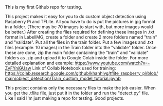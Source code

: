 This is my first Github repo for testing.



This project makes it easy for you to do custom object detection using Raspberry Pi and TFLite. All you have to do is put the pictures in jpg format in a folder. (There may be 70 images to start with, but more images would be better.) After creating the files required for defining these images in .txt format in LabelIMG, create a folder and create 2 more folders named "train" and "validate". Put all the files in the train folder. Put a few images and .txt files (example: 10 images) in the Train folder into the "validate" folder. Once these are done, zip the main folder containing the "train" and "validate" folders as .zip and upload it to Google Colab inside the folder. For more detailed explanation and example: https://www.youtube.com/watch?v=-ZyFYniGUsw
Link of Collab Notebook used for training: https://colab.research.google.com/github/khanhlvg/tflite_raspberry_pi/blob/main/object_detection/Train_custom_model_tutorial.ipynb

This project contains only the necessary files to make the job easier. When you get the .tflite file, just put it in the folder and run the "detect.py" file. Like I said I'm just making a repo for testing. Good projects.

